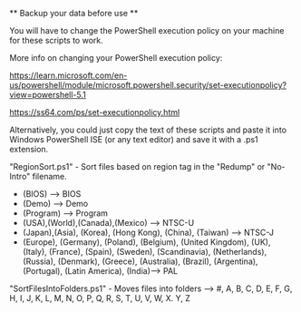 ** Backup your data before use **

You will have to change the PowerShell execution policy on your machine for these scripts to work.

More info on changing your PowerShell execution policy:

https://learn.microsoft.com/en-us/powershell/module/microsoft.powershell.security/set-executionpolicy?view=powershell-5.1

https://ss64.com/ps/set-executionpolicy.html

Alternatively, you could just copy the text of these scripts and paste it into Windows PowerShell ISE (or any text editor) and save it with a .ps1 extension.

"RegionSort.ps1" - Sort files based on region tag in the "Redump" or "No-Intro" filename.
  - (BIOS) --> BIOS
  - (Demo) --> Demo
  - (Program) --> Program
  - (USA),(World),(Canada),(Mexico) --> NTSC-U
  - (Japan),(Asia), (Korea), (Hong Kong), (China), (Taiwan) --> NTSC-J
  - (Europe), (Germany), (Poland), (Belgium), (United Kingdom), (UK), (Italy), (France), (Spain), (Sweden), (Scandinavia), (Netherlands), (Russia), (Denmark), (Greece), (Australia), (Brazil), (Argentina), (Portugal), (Latin America), (India)--> PAL

"SortFilesIntoFolders.ps1" - Moves files into folders --> #, A, B, C, D, E, F, G, H, I, J, K, L, M, N, O, P, Q, R, S, T, U, V, W, X. Y, Z
